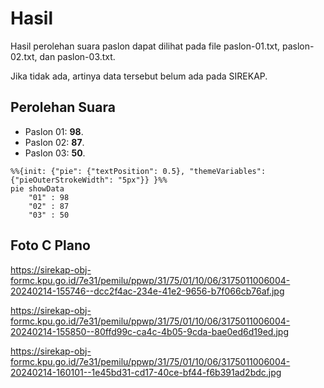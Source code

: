 # Hasil

Hasil perolehan suara paslon dapat dilihat pada file paslon-01.txt, paslon-02.txt, dan paslon-03.txt.

Jika tidak ada, artinya data tersebut belum ada pada SIREKAP.

## Perolehan Suara

 * Paslon 01: **98**.
 * Paslon 02: **87**.
 * Paslon 03: **50**.

```mermaid
%%{init: {"pie": {"textPosition": 0.5}, "themeVariables": {"pieOuterStrokeWidth": "5px"}} }%%
pie showData
    "01" : 98
    "02" : 87
    "03" : 50
```
## Foto C Plano

https://sirekap-obj-formc.kpu.go.id/7e31/pemilu/ppwp/31/75/01/10/06/3175011006004-20240214-155746--dcc2f4ac-234e-41e2-9656-b7f066cb76af.jpg

https://sirekap-obj-formc.kpu.go.id/7e31/pemilu/ppwp/31/75/01/10/06/3175011006004-20240214-155850--80ffd99c-ca4c-4b05-9cda-bae0ed6d19ed.jpg

https://sirekap-obj-formc.kpu.go.id/7e31/pemilu/ppwp/31/75/01/10/06/3175011006004-20240214-160101--1e45bd31-cd17-40ce-bf44-f6b391ad2bdc.jpg
